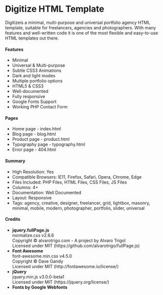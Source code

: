 # Digitize HTML Template

Digitizeis a minimal, multi-purpose and universal portfolio agency HTML template, suitable for freelancers, agencies and photographers. With many features and well-written code it is one of the most flexible and easy-to-use HTML templates out there.

<h4>Features</h4>
<ul>
<li>Minimal</li>
<li>Universal & Multi-purpose</li>
<li>Subtle CSS3 Animations</li>
<li>Dark and light modes</li>
<li>Multiple portfolio options</li>
<li>HTML5 & CSS3</li>
<li>Well-documented</li>
<li>Fully responsive</li>
<li>Google Fonts Support</li>
<li>Working PHP Contact Form</li>
</ul>

<h4>Pages</h4>
<ul>
<li>Home page - index.html</li>
<li>Blog page - blog.html</li>
<li>Product page - product.html</li>
<li>Typography page - typography.html</li>
<li>Error page - 404.html</li>
</ul>

<h4>Summary</h4>
<ul>
<li>High Resolution: Yes</li>
<li>Compatible Browsers: IE11, Firefox, Safari, Opera, Chrome, Edge</li>
<li>Files Included: PHP Files, HTML Files, CSS Files, JS Files</li>
<li>Columns: 4+</li>
<li>Documentation: Well Documented</li>
<li>Layout: Responsive</li>
<li>Tags: agency, creative, designer, freelancer, grid, lightbox, masonry, minimal, mobile, modern, photographer, portfolio, slider, universal</li>
</ul>

<h4>Credits</h4>
<ul>
<li>
<strong>jquery.fullPage.js</strong><br>
normalize.css v2.6.6<br>
Copyright © alvarotrigo.com - A project by Alvaro Trigol<br>
Licensed under MIT (https://github.com/alvarotrigo/fullPage.js)
</li>
<li>
<strong>Font Awesome</strong><br>
font-awesome.min.css v4.5.0<br>
Copyright © Dave Gandy<br>
Licensed under MIT (http://fontawesome.io/license/)
</li>
<li>
<strong>jQuery</strong><br>
jquery.min.js v3.0.0-beta1<br>
Licensed under MIT (https://jquery.org/license/)
</li>
<li>
<strong>Fonts by Google Webfonts</strong>
</li>
</ul>
